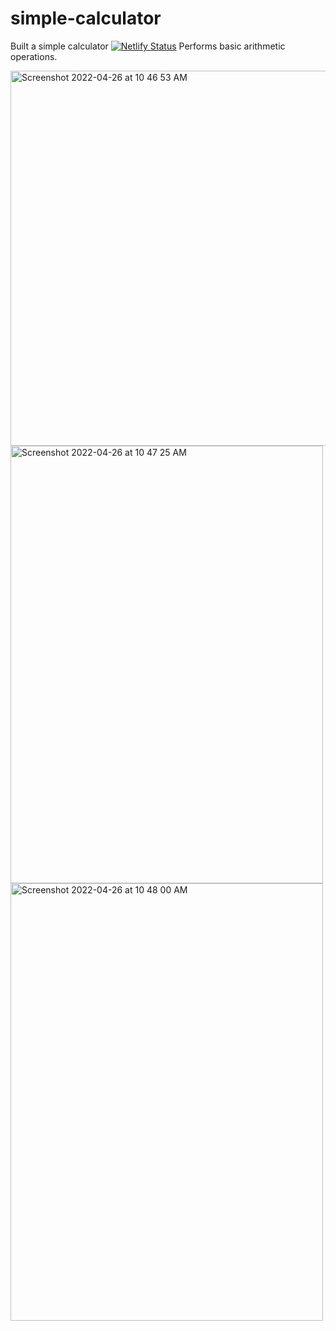# simple-calculator
Built a simple calculator
[![Netlify Status](https://api.netlify.com/api/v1/badges/b66c9d83-0bd0-48ad-8d79-e25bf19865a2/deploy-status)](https://app.netlify.com/sites/anujsingh-simple-calculator-site/deploys)
Performs basic arithmetic operations.

<img width="700" height="600" alt="Screenshot 2022-04-26 at 10 46 53 AM" src="https://user-images.githubusercontent.com/57523177/165226940-7f8905bc-f54b-4daa-91a7-d6e5bcf19421.png">
<img width = "500" height="700" alt="Screenshot 2022-04-26 at 10 47 25 AM" src="https://user-images.githubusercontent.com/57523177/165226959-c3eab23b-c42e-4479-a2a6-42caf4ef01d6.png">
<img width = "500" height="700" alt="Screenshot 2022-04-26 at 10 48 00 AM" src="https://user-images.githubusercontent.com/57523177/165226968-ec3d07b8-2dfd-405d-857e-45c518ebe352.png">
